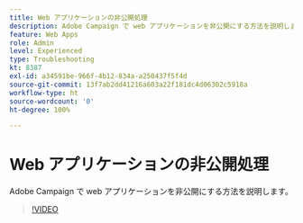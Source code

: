 ```yaml
---
title: Web アプリケーションの非公開処理
description: Adobe Campaign で web アプリケーションを非公開にする方法を説明します。
feature: Web Apps
role: Admin
level: Experienced
type: Troubleshooting
kt: 8387
exl-id: a34591be-966f-4b12-834a-a250437f5f4d
source-git-commit: 13f7ab2dd41216a603a22f181dc4d06302c5918a
workflow-type: ht
source-wordcount: '0'
ht-degree: 100%

---
```


# Web アプリケーションの非公開処理

Adobe Campaign で web アプリケーションを非公開にする方法を説明します。

>[!VIDEO](https://video.tv.adobe.com/v/335892?quality=12&learn=on)
